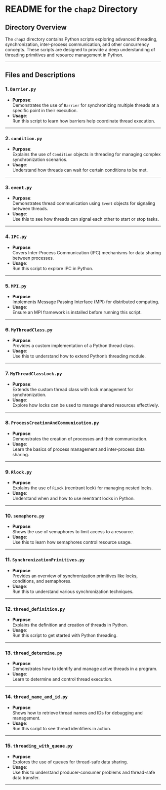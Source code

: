# **README for the `chap2` Directory**

## **Directory Overview**  
The `chap2` directory contains Python scripts exploring advanced threading, synchronization, inter-process communication, and other concurrency concepts. These scripts are designed to provide a deep understanding of threading primitives and resource management in Python.

---

## **Files and Descriptions**

### **1. `Barrier.py`**  
- **Purpose**:  
  Demonstrates the use of `Barrier` for synchronizing multiple threads at a specific point in their execution.  
- **Usage**:  
  Run this script to learn how barriers help coordinate thread execution.  

---

### **2. `condition.py`**  
- **Purpose**:  
  Explains the use of `Condition` objects in threading for managing complex synchronization scenarios.  
- **Usage**:  
  Understand how threads can wait for certain conditions to be met.  

---

### **3. `event.py`**  
- **Purpose**:  
  Demonstrates thread communication using `Event` objects for signaling between threads.  
- **Usage**:  
  Use this to see how threads can signal each other to start or stop tasks.  

---

### **4. `IPC.py`**  
- **Purpose**:  
  Covers Inter-Process Communication (IPC) mechanisms for data sharing between processes.  
- **Usage**:  
  Run this script to explore IPC in Python.  

---

### **5. `MPI.py`**  
- **Purpose**:  
  Implements Message Passing Interface (MPI) for distributed computing.  
- **Usage**:  
  Ensure an MPI framework is installed before running this script.  

---

### **6. `MyThreadClass.py`**  
- **Purpose**:  
  Provides a custom implementation of a Python thread class.  
- **Usage**:  
  Use this to understand how to extend Python’s threading module.  

---

### **7. `MyThreadClassLock.py`**  
- **Purpose**:  
  Extends the custom thread class with lock management for synchronization.  
- **Usage**:  
  Explore how locks can be used to manage shared resources effectively.  

---

### **8. `ProcessCreationAndCommunication.py`**  
- **Purpose**:  
  Demonstrates the creation of processes and their communication.  
- **Usage**:  
  Learn the basics of process management and inter-process data sharing.  

---

### **9. `Rlock.py`**  
- **Purpose**:  
  Explains the use of `RLock` (reentrant lock) for managing nested locks.  
- **Usage**:  
  Understand when and how to use reentrant locks in Python.  

---

### **10. `semaphore.py`**  
- **Purpose**:  
  Shows the use of semaphores to limit access to a resource.  
- **Usage**:  
  Use this to learn how semaphores control resource usage.  

---

### **11. `SynchronizationPrimitives.py`**  
- **Purpose**:  
  Provides an overview of synchronization primitives like locks, conditions, and semaphores.  
- **Usage**:  
  Run this to understand various synchronization techniques.  

---

### **12. `thread_definition.py`**  
- **Purpose**:  
  Explains the definition and creation of threads in Python.  
- **Usage**:  
  Run this script to get started with Python threading.  

---

### **13. `thread_determine.py`**  
- **Purpose**:  
  Demonstrates how to identify and manage active threads in a program.  
- **Usage**:  
  Learn to determine and control thread execution.  

---

### **14. `thread_name_and_id.py`**  
- **Purpose**:  
  Shows how to retrieve thread names and IDs for debugging and management.  
- **Usage**:  
  Run this script to see thread identifiers in action.  

---

### **15. `threading_with_queue.py`**  
- **Purpose**:  
  Explores the use of queues for thread-safe data sharing.  
- **Usage**:  
  Use this to understand producer-consumer problems and thread-safe data transfer.  

---
